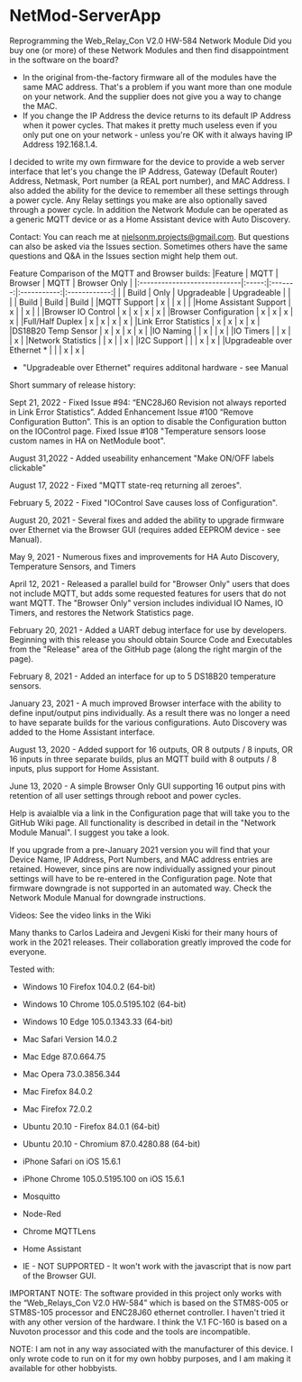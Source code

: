 # NetMod-ServerApp

Reprogramming the Web_Relay_Con V2.0 HW-584 Network Module
Did you buy one (or more) of these Network Modules and then find disappointment in the software on the board?
-	In the original from-the-factory firmware all of the modules have the same MAC address. That's a problem if you want more than one module on your network. And the supplier does not give you a way to change the MAC.
-	If you change the IP Address the device returns to its default IP Address when it power cycles. That makes it pretty much useless even if you only put one on your network - unless you're OK with it always having IP Address 192.168.1.4.

I decided to write my own firmware for the device to provide a web server interface that let's you change the IP Address, Gateway (Default Router) Address, Netmask, Port number (a REAL port number), and MAC Address. I also added the ability for the device to remember all these settings through a power cycle. Any Relay settings you make are also optionally saved through a power cycle. In addition the Network Module can be operated as a generic MQTT device or as a Home Assistant device with Auto Discovery.

Contact: You can reach me at nielsonm.projects@gmail.com. But questions can also be asked via the Issues section. Sometimes others have the same questions and Q&A in the Issues section might help them out.

Feature Comparison of the MQTT and Browser builds:
|Feature                      | MQTT  | Browser |    MQTT     | Browser Only |
|:----------------------------|:-----:|:-------:|:-----------:|:------------:|
|                             | Build |  Only   | Upgradeable |  Upgradeable |
|                             |       | Build   |    Build    |     Build    |
|MQTT Support                 |   x   |         |      x      |              |
|Home Assistant Support       |   x   |         |      x      |              |
|Browser IO Control           |   x   |    x    |      x      |       x      |
|Browser Configuration        |   x   |    x    |      x      |       x      |
|Full/Half Duplex             |   x   |    x    |      x      |       x      |
|Link Error Statistics        |   x   |    x    |      x      |       x      |
|DS18B20 Temp Sensor          |   x   |    x    |      x      |       x      |
|IO Naming                    |       |    x    |             |       x      |
|IO Timers                    |       |    x    |             |       x      |
|Network Statistics           |       |    x    |             |       x      |
|I2C Support                  |       |         |      x      |       x      |
|Upgradeable over Ethernet  * |       |         |      x      |       x      |
* "Upgradeable over Ethernet" requires additonal hardware - see Manual

Short summary of release history:

Sept 21, 2022 - Fixed Issue #94: “ENC28J60 Revision not always reported in Link Error Statistics”. Added Enhancement Issue #100 “Remove Configuration Button”. This is an option to disable the Configuration button on the IOControl page. Fixed Issue #108 "Temperature sensors loose custom names in HA on NetModule boot".

August 31,2022 - Added useability enhancement "Make ON/OFF labels clickable"

August 17, 2022 - Fixed "MQTT state-req returning all zeroes".

February 5, 2022 - Fixed "IOControl Save causes loss of Configuration".

August 20, 2021 - Several fixes and added the ability to upgrade firmware over Ethernet via the Browser GUI (requires added EEPROM device - see Manual).

May 9, 2021 - Numerous fixes and improvements for HA Auto Discovery, Temperature Sensors, and Timers

April 12, 2021 - Released a parallel build for "Browser Only" users that does not include MQTT, but adds some requested features for users that do not want MQTT. The "Browser Only" version includes individual IO Names, IO Timers, and restores the Network Statistics page.

February 20, 2021 - Added a UART debug interface for use by developers. Beginning with this release you should obtain Source Code and Executables from the "Release" area of the GitHub page (along the right margin of the page).

February 8, 2021 - Added an interface for up to 5 DS18B20 temperature sensors.

January 23, 2021 - A much improved Browser interface with the ability to define input/output pins individually. As a result there was no longer a need to have separate builds for the various configurations. Auto Discovery was added to the Home Assistant interface.

August 13, 2020 - Added support for 16 outputs, OR 8 outputs / 8 inputs, OR 16 inputs in three separate builds, plus an MQTT build with 8 outputs / 8 inputs, plus support for Home Assistant.

June 13, 2020 - A simple Browser Only GUI supporting 16 output pins with retention of all user settings through reboot and power cycles.

Help is avaialble via a link in the Configuration page that will take you to the GitHub Wiki page. All functionality is described in detail in the "Network Module Manual". I suggest you take a look.

If you upgrade from a pre-January 2021 version you will find that your Device Name, IP Address, Port Numbers, and MAC address entries are retained. However, since pins are now individually assigned your pinout settings will have to be re-entered in the Configuration page. Note that firmware downgrade is not supported in an automated way. Check the Network Module Manual for downgrade instructions.

Videos: See the video links in the Wiki

Many thanks to Carlos Ladeira and Jevgeni Kiski for their many hours of work in the 2021 releases. Their collaboration greatly improved the code for everyone.

Tested with:
- Windows 10 Firefox 104.0.2 (64-bit)
- Windows 10 Chrome 105.0.5195.102 (64-bit)
- Windows 10 Edge 105.0.1343.33 (64-bit)
- Mac Safari Version 14.0.2
- Mac Edge 87.0.664.75
- Mac Opera 73.0.3856.344
- Mac Firefox 84.0.2
- Mac Firefox 72.0.2
- Ubuntu 20.10 - Firefox 84.0.1 (64-bit)
- Ubuntu 20.10 - Chromium 87.0.4280.88 (64-bit)
- iPhone Safari on iOS 15.6.1
- iPhone Chrome 105.0.5195.100 on iOS 15.6.1
- Mosquitto
- Node-Red
- Chrome MQTTLens
- Home Assistant

- IE - NOT SUPPORTED - It won't work with the javascript that is now part of the Browser GUI.

IMPORTANT NOTE: The software provided in this project only works with the “Web_Relays_Con V2.0 HW-584” which is based on the STM8S-005 or STM8S-105 processor and ENC28J60 ethernet controller. I haven't tried it with any other version of the hardware. I think the V.1 FC-160 is based on a Nuvoton processor and this code and the tools are incompatible.

NOTE: I am not in any way associated with the manufacturer of this device. I only wrote code to run on it for my own hobby purposes, and I am making it available for other hobbyists.

